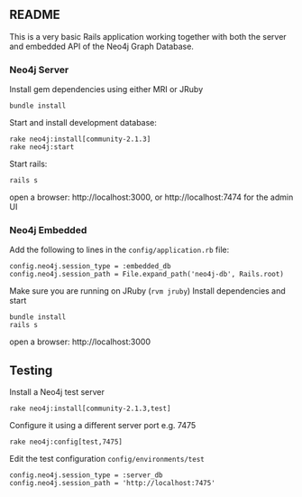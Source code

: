 ## README

This is a very basic Rails application working together with both the server and embedded API of the
Neo4j Graph Database.


### Neo4j Server

Install gem dependencies using either MRI or JRuby

```
bundle install
```

Start and install development database:

```
rake neo4j:install[community-2.1.3]
rake neo4j:start
```

Start rails:

```
rails s
```

open a browser: http://localhost:3000, or http://localhost:7474 for the admin UI

### Neo4j Embedded

Add the following to lines in the `config/application.rb` file:

```
config.neo4j.session_type = :embedded_db
config.neo4j.session_path = File.expand_path('neo4j-db', Rails.root)
```

Make sure you are running on JRuby (`rvm jruby`)
Install dependencies and start

```
bundle install
rails s
```

open a browser: http://localhost:3000


## Testing

Install a Neo4j test server

```
rake neo4j:install[community-2.1.3,test]
```

Configure it using a different server port e.g. 7475

```
rake neo4j:config[test,7475]
```

Edit the test configuration `config/environments/test`

```
config.neo4j.session_type = :server_db
config.neo4j.session_path = 'http://localhost:7475'
```
